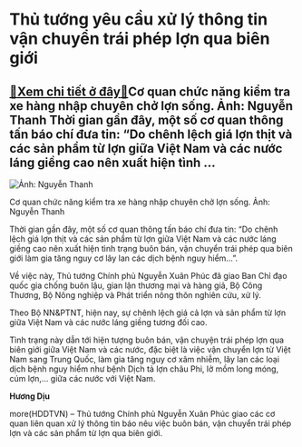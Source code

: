 Thủ tướng yêu cầu xử lý thông tin vận chuyển trái phép lợn qua biên giới
========================================================================

[:gift:Xem chi tiết ở đây:gift:](https://hddtvn.com/thu-tuong-yeu-cau-xu-ly-thong-tin-van-chuyen-trai-phep-lon-qua-bien-gioi/)Cơ quan chức năng kiểm tra xe hàng nhập chuyên chở lợn sống. Ảnh: Nguyễn Thanh Thời gian gần đây, một số cơ quan thông tấn báo chí đưa tin: “Do chênh lệch giá lợn thịt và các sản phẩm từ lợn giữa Việt Nam và các nước láng giềng cao nên xuất hiện tình …
------------------------------------------------------------------------------------------------------------------------------------------------------------------------------------------------------------------------------------------------------------





![Ảnh: Nguyễn Thanh](https://hddtvn.com/wp-content/uploads/2021/01/1014_97490570_2638135799805846_1816106206486331392_o.jpg "Ảnh: Nguyễn Thanh")


Cơ quan chức năng kiểm tra xe hàng nhập chuyên chở lợn sống. Ảnh: Nguyễn Thanh



Thời gian gần đây, một số cơ quan thông tấn báo chí đưa tin: “Do chênh lệch giá lợn thịt và các sản phẩm từ lợn giữa Việt Nam và các nước láng giềng cao nên xuất hiện tình trạng buôn bán, vận chuyển trái phép qua biên giới làm gia tăng nguy cơ lây lan các dịch bệnh nguy hiểm…”.


Về việc này, Thủ tướng Chính phủ Nguyễn Xuân Phúc đã giao Ban Chỉ đạo quốc gia chống buôn lậu, gian lận thương mại và hàng giả, Bộ Công Thương, Bộ Nông nghiệp và Phát triển nông thôn nghiên cứu, xử lý.


Theo Bộ NN&PTNT, hiện nay, sự chênh lệch giá cả lợn và sản phẩm từ lợn giữa Việt Nam và các nước láng giềng tương đối cao.


Tình trạng này dẫn tới hiện tượng buôn bán, vận chuyện trái phép lợn qua biên giới giữa Việt Nam và các nước, đặc biệt là việc vận chuyển lợn từ Việt Nam sang Trung Quốc, làm gia tăng nguy cơ xâm nhiễm, lây lan các loại dịch bệnh nguy hiểm như bệnh Dịch tả lợn châu Phi, lở mồm long móng, cúm lợn,… giữa các nước với Việt Nam.




**Hương Dịu**



more(HDDTVN) – Thủ tướng Chính phủ Nguyễn Xuân Phúc giao các cơ quan liên quan xử lý thông tin báo nêu việc buôn bán, vận chuyển trái phép lợn và các sản phẩm từ lợn qua biên giới.

